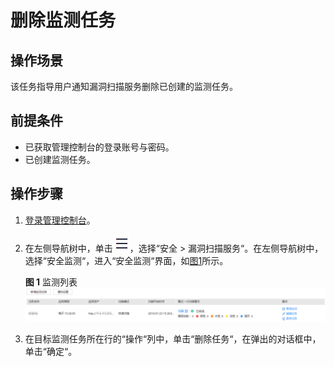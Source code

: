 # 删除监测任务<a name="vss_01_0107"></a>

## 操作场景<a name="section12950143635119"></a>

该任务指导用户通知漏洞扫描服务删除已创建的监测任务。

## 前提条件<a name="section523854112511"></a>

-   已获取管理控制台的登录账号与密码。
-   已创建监测任务。

## 操作步骤<a name="section17281184514518"></a>

1.  [登录管理控制台](https://console.huaweicloud.com/)。
2.  在左侧导航树中，单击![](figures/icon-list.png)，选择“安全  \>  漏洞扫描服务“。在左侧导航树中，选择“安全监测“，进入“安全监测“界面，如[图1](#vss_01_0079_fig15318816618)所示。

    **图 1**  监测列表<a name="vss_01_0079_fig15318816618"></a>  
    ![](figures/监测列表.png "监测列表")

3.  在目标监测任务所在行的“操作“列中，单击“删除任务“，在弹出的对话框中，单击“确定“。

